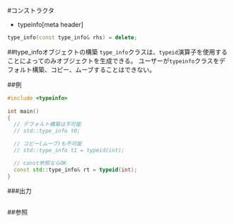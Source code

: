 #コンストラクタ
* typeinfo[meta header]

```cpp
type_info(const type_info& rhs) = delete;
```

##type_infoオブジェクトの構築
`type_info`クラスは、`typeid`演算子を使用することによってのみオブジェクトを生成できる。
ユーザーが`typeinfo`クラスをデフォルト構築、コピー、ムーブすることはできない。


##例
```cpp
#include <typeinfo>
 
int main()
{
  // デフォルト構築は不可能
  // std::type_info t0;

  // コピー(ムーブ)も不可能
  // std::type_info t1 = typeid(int);

  // const参照ならOK
  const std::type_info& rt = typeid(int);
}
```

###出力
```
```

##参照

